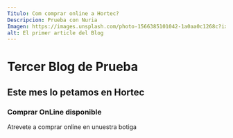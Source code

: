 ```yaml
---
Titulo: Com comprar online a Hortec?
Descripcion: Prueba con Nuria 
Imagen: https://images.unsplash.com/photo-1566385101042-1a0aa0c1268c?ixlib=rb-1.2.1&ixid=eyJhcHBfaWQiOjEyMDd9&auto=format&fit=crop&w=1489&q=80
alt: El primer article del Blog
---
```


# Tercer Blog de Prueba
## Este mes lo petamos en Hortec
### Comprar OnLine disponible

Atrevete a comprar online en unuestra botiga